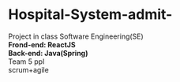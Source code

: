 # Hospital-System-admit-
Project in class Software Engineering(SE)<br>
<b>Frond-end: ReactJS<br>
Back-end: Java(Spring)</b> <br>
Team 5 ppl <br>
scrum+agile
